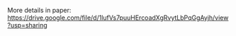 More details in paper: https://drive.google.com/file/d/1lufVs7puuHErcoadXgRvytLbPqGgAyjh/view?usp=sharing
